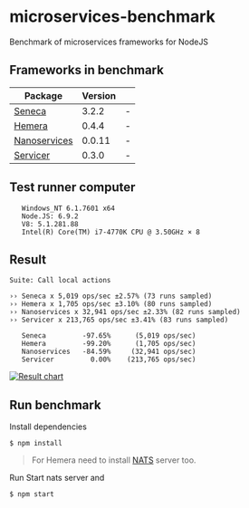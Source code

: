 # microservices-benchmark
Benchmark of microservices frameworks for NodeJS

## Frameworks in benchmark

| Package | Version |  |
| ------- | ----- | ------- |
| [Seneca](https://github.com/senecajs/seneca) | 3.2.2 | -
| [Hemera](https://github.com/hemerajs/hemera) | 0.4.4 | -
| [Nanoservices](https://github.com/SuperID/nanoservices) | 0.0.11 | -
| [Servicer](https://github.com/icebob/servicer) | 0.3.0 | -

## Test runner computer
```
   Windows_NT 6.1.7601 x64
   Node.JS: 6.9.2
   V8: 5.1.281.88
   Intel(R) Core(TM) i7-4770K CPU @ 3.50GHz × 8
```

## Result
```
Suite: Call local actions

›› Seneca x 5,019 ops/sec ±2.57% (73 runs sampled)
›› Hemera x 1,705 ops/sec ±3.10% (80 runs sampled)
›› Nanoservices x 32,941 ops/sec ±2.33% (82 runs sampled)
›› Servicer x 213,765 ops/sec ±3.41% (83 runs sampled)

   Seneca         -97.65%      (5,019 ops/sec)
   Hemera         -99.20%      (1,705 ops/sec)
   Nanoservices   -84.59%     (32,941 ops/sec)
   Servicer         0.00%    (213,765 ops/sec)
```
[![Result chart](https://cloud.highcharts.com/images/utideti/800.png)](http://cloud.highcharts.com/show/utideti)

## Run benchmark
Install dependencies
```
$ npm install
```

> For Hemera need to install [NATS](http://nats.io/) server too.

Run
Start nats server and 
```
$ npm start
```
